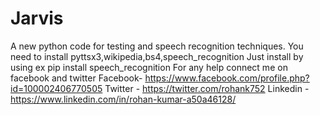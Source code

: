 # Jarvis
A new python code for testing and speech recognition techniques.
You need to install pyttsx3,wikipedia,bs4,speech_recognition
Just install by using ex pip install speech_recognition
For any help connect me on facebook and twitter
Facebook- https://www.facebook.com/profile.php?id=100002406770505
Twitter - https://twitter.com/rohank752
Linkedin - https://www.linkedin.com/in/rohan-kumar-a50a46128/
